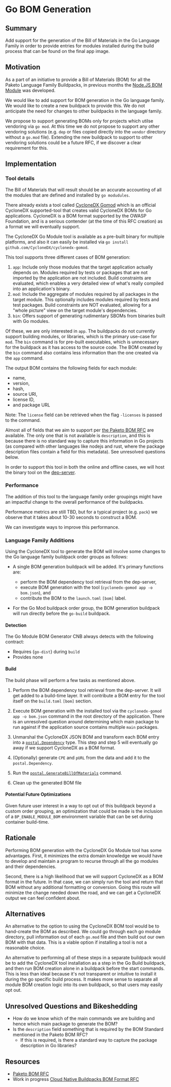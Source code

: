 # Go BOM Generation

## Summary

Add support for the generation of the Bill of Materials in the Go Language Family in order to provide entries for
modules installed during the build process that can be found on the final app image.

## Motivation

As a part of an initiative to provide a Bill of Materials (BOM) for all the Paketo Language Family Buildpacks, in
previous months
the [Node.JS BOM Module](https://github.com/paketo-buildpacks/rfcs/blob/main/text/nodejs/0013-install-bom.md) was
developed.

We would like to add support for BOM generation in the Go language family. We would like to create a new buildpack
to provide this. We do not anticipate the need for changes to other buildpacks in the language family.

We propose to support generating BOMs only for projects which utilse vendoring via `go mod`.
At this time we do not propose to support any other vendoring solutions
(e.g. `dep` or files copied directly into the `vendor` directory without a
`go.mod` file).
Extending the new buildpack to support to other
vendoring solutions could be a future RFC, if we discover a clear requirement for this.

## Implementation

### Tool details

The Bill of Materials that will result should be an accurate accounting of all the modules that are defined and
installed by `go modudules`.

There already exists a tool called [CycloneDX Gomod](https://github.com/CycloneDX/cyclonedx-gomod) which is an official
CycloneDX supported-tool that creates valid CycloneDX BOMs for Go applications. CycloneDX is a BOM format supported by
the OWASP Foundation, and is a serious contender (at the time of this RFC creation) as a format we will eventually
support.

The CycloneDX Go Module tool is available as a pre-built binary for multiple platforms, and also it can easily be
installed via `go install github.com/CycloneDX/cyclonedx-gomod`.

This tool supports three different cases of BOM generation:

1. `app`: Include only those modules that the target application actually depends on. Modules required by tests or
   packages that are not imported by the application are not included. Build constraints are evaluated, which enables a
   very detailed view of what's really compiled into an application's binary.
2. `mod`: Include the aggregate of modules required by all packages in the target module. This optionally includes
   modules required by tests and test packages. Build constraints are NOT evaluated, allowing for a "whole picture" view
   on the target module's dependencies.
3. `bin`: Offers support of generating rudimentary SBOMs from binaries built with Go modules.

Of these, we are only interested in `app`. The buildpacks do not currently support building modules, or libraries, which
is the primary use-case for `mod`. The `bin` command is for pre-built executables, which is unnecessary for the
buildpack as it has access to the source code. The BOM created by the `bin` command also contains less information
than the one created via the `app` command.

The output BOM contains the following fields for each module:

* name,
* version,
* hash,
* source URI,
* license ID,
* and package URL

Note: The `license` field can be retrieved when the flag `-licenses` is passed to the command.

Almost all of fields that we aim to support
per [the Paketo BOM RFC](https://github.com/paketo-buildpacks/rfcs/blob/main/text/0033-bill-of-materials.md#overall-schema)
are available. The only one that is not available is `description`, and this is because there is no standard way to
capture this information in Go projects (as compared with other languages like nodejs and rust, where the package
description files contain a field for this metadata). See unresolved questions
below.

In order to support this tool in both the online and offline cases, we will host
the binary tool on the [dep-server](https://github.com/paketo-buildpacks/dep-server).

### Performance

The addition of this tool to the language family order groupings might have an impactful change to the overall
performance of the buildpacks.

Performance metrics are still TBD, but for a typical project (e.g. `pack`) we observe that it takes about 10-30 seconds
to construct a BOM.

We can investigate ways to improve this performance.

### Language Family Additions

Using the CycloneDX tool to generate the BOM will involve some changes to the Go language family buildpack order
groups as follows:

* A single BOM generation buildpack will be added. It's primary functions are:
    * perform the BOM dependency tool retrieval from the dep-server,
    * execute BOM generation with the tool (`cyclonedx-gomod app -o bom.json`), and
    * contribute the BOM to the `launch.toml` `[bom]` label.

* For the Go Mod buildpack order group, the BOM generation buildpack will run directly before the `go-build` buildpack.

#### Detection

The Go Module BOM Generator CNB always detects with the following contract:

* Requires {`go-dist`} during `build`
* Provides none

#### Build

The build phase will perform a few tasks as mentioned above.

1. Perform the BOM dependency tool retrieval from the dep-server. It will get added to a build-time layer. It will
   contribute a BOM entry for the tool itself on the `build.toml` `[bom]` section.

2. Execute BOM generation with the installed tool via the `cyclonedx-gomod app -o bom.json` command in the root
   directory of the application. There is an unresolved question around determining which main package to run against
   if the application source contains multiple `main` packages.

3. Unmarshal the CycloneDX JSON BOM and transform each BOM entry into a
   [`postal.Dependency`](https://github.com/paketo-buildpacks/packit/blob/c5a40518f2c6bd913ade999b9e2d58d6892d2ea9/postal/buildpack.go#L12)
   type. This step and step 5 will eventually go away if we support CycloneDX as a BOM format.

4. (Optionally) generate `CPE` and `pURL` from the data and add it to the
   `postal.Dependency`.

5. Run the
   [`postal.GenerateBillOfMaterials`](https://github.com/paketo-buildpacks/packit/blob/c5a40518f2c6bd913ade999b9e2d58d6892d2ea9/postal/service.go#L186)
   command.

6. Clean up the generated BOM file

#### Potential Future Optimizations

Given future user interest in a way to opt out of this buildpack beyond a custom order grouping, an optimization that
could be made is the inclusion of a
`BP_ENABLE_MODULE_BOM` environment variable that can be set during container build-time.

## Rationale

Performing BOM generation with the CycloneDX Go Module tool has some advantages. First, it minimizes the extra domain
knowledge we would have to develop and maintain a program to recurse through all the go modules and their dependencies.

Second, there is a high likelihood that we will support CycloneDX as a BOM format in the future. In that case, we can
simply run the tool and return that BOM without any additional formatting or conversion. Going this route will minimize
the change needed down the road, and we can get a CycloneDX output we can feel confident about.

## Alternatives

An alternative to the option to using the CycloneDX BOM tool would be to hand-create the BOM as described. We could go
through each go module directory, pull information out of each `go.mod` file and then build out our own BOM with that
data. This is a viable option if installing a tool is not a reasonable choice.

An alternative to performing all of these steps in a separate buildpack would be to add the CycloneDX tool installation
as a step in the Go Build buildpack, and then run BOM creation alone in a buildpack before the start commands. This is
less than ideal because it's not transparent or intuitive to install it during the go specific build process. It makes
more sense to separate all module BOM creation logic into its own buildpack, so that users may easily opt out.

## Unresolved Questions and Bikeshedding

* How do we know which of the main commands we are building and hence which main package to generate the BOM?
* Is the `description` field something that is required by the BOM Standard mentioned in the Paketo BOM RFC?
    * If this is required, is there a standard way to capture the package description in Go libraries?

## Resources

* [Paketo BOM RFC](https://github.com/paketo-buildpacks/rfcs/blame/main/text/nodejs/0013-install-bom.md#L62)
* Work in progress [Cloud Native Buildpacks BOM Format RFC](https://github.com/buildpacks/rfcs/pull/166)
